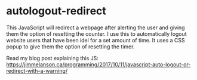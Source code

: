 # autologout-redirect

This JavaScript will redirect a webpage after alerting the user and giving them the option of resetting the counter.
I use this to automatically logout website users that have been idel for a set amount of time. It uses a CSS popup
to give them the option of resetting the timer.

Read my blog post explaining this JS:
https://jimmelanson.ca/programming/2017/10/11/javascript-auto-logout-or-redirect-with-a-warning/
